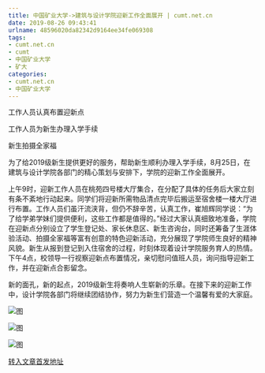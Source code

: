 ```yaml
---
title: 中国矿业大学->建筑与设计学院迎新工作全面展开 | cumt.net.cn
date: 2019-08-26 09:43:41
urlname: 48596020da82342d9164ee34fe069308
tags: 
- cumt.net.cn
- cumt
- 中国矿业大学
- 矿大
categories:
- cumt.net.cn
- 中国矿业大学
---
```



工作人员认真布置迎新点

工作人员为新生办理入学手续

新生拍摄全家福

为了给2019级新生提供更好的服务，帮助新生顺利办理入学手续，8月25日，在建筑与设计学院各部门的精心策划与安排下，学院的迎新工作全面展开。

上午9时，迎新工作人员在桃苑四号楼大厅集合，在分配了具体的任务后大家立刻有条不紊地行动起来。同学们将迎新所需物品清点完毕后搬运至宿舍楼一楼大厅进行布置。工作人员们虽汗流浃背，但仍不辞辛苦，认真工作，崔旭辉同学说：“为了给学弟学妹们提供便利，这些工作都是值得的。”经过大家认真细致地准备，学院在迎新点分别设立了学生登记处、家长休息区、新生咨询台，同时还筹备了生涯体验活动、拍摄全家福等富有创意的特色迎新活动，充分展现了学院师生良好的精神风貌。新生从报到登记到入住宿舍的过程，时刻体现着设计学院服务育人的热情。下午4点，校领导一行视察迎新点布置情况，亲切慰问值班人员，询问指导迎新工作，并在迎新点合影留念。

新的面孔，新的起点，2019级新生将奏响人生崭新的乐章。在接下来的迎新工作中，设计学院各部门将继续团结协作，努力为新生们营造一个温馨有爱的大家庭。



![图](http://xwzx.cumt.edu.cn/_upload/article/images/30/ff/af2639ce442ab06d5e0b80669592/cf007d63-0926-4955-9f28-e7db9fea3b16.jpg)

![图](http://xwzx.cumt.edu.cn/_upload/article/images/30/ff/af2639ce442ab06d5e0b80669592/b5378842-6d99-4c4f-ad43-6e32463c5a9e.jpg)

![图](http://xwzx.cumt.edu.cn/_upload/article/images/30/ff/af2639ce442ab06d5e0b80669592/ab7e8749-2e68-4426-960b-d0b130da65a0.jpg)

[转入文章首发地址](http://xwzx.cumt.edu.cn/30/fc/c523a536828/page.htm)